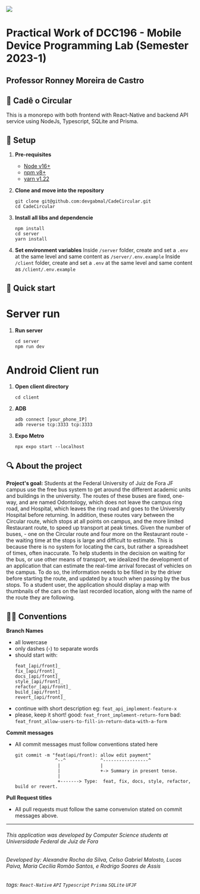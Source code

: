 ![](https://www.ufjf.br/wp-content/plugins/imgpgprinc_novo/arquivos/deptocomputacao/1.jpg)

# Practical Work of DCC196 - Mobile Device Programming Lab (Semester 2023-1)

## Professor Ronney Moreira de Castro

## 🚌 Cadê o Circular

This is a monorepo with both frontend with React-Native and backend API service using NodeJs, Typescript, SQLite and Prisma.

## 🌱 Setup

1.  **Pre-requisites**

    - [Node v16+](https://nodejs.org/en/download)
    - [npm v8+](https://docs.npmjs.com/downloading-and-installing-node-js-and-npm)
    - [yarn v1.22](https://classic.yarnpkg.com/lang/en/docs/install/#mac-stable)

2.  **Clone and move into the repository**

    ```shell
    git clone git@github.com:devgabmal/CadeCircular.git
    cd CadeCircular
    ```

3.  **Install all libs and dependencie**

    ```shell
    npm install
    cd server
    yarn install
    ```

4.  **Set environment variables**
    Inside `/server` folder, create and set a `.env` at the same level and same content as `/server/.env.example`
    Inside `/client` folder, create and set a `.env` at the same level and same content as `/client/.env.example`

## 🚀 Quick start

# Server run

1. **Run server**

   ```shell
   cd server
   npm run dev
   ```

# Android Client run

1. **Open client directory**

   ```shell
   cd client
   ```

2. **ADB**

   ```shell
   adb connect [your_phone_IP]
   adb reverse tcp:3333 tcp:3333
   ```

3. **Expo Metro**

   ```shell
   npx expo start --localhost
   ```

## 🔍 About the project

**Project's goal:**
Students at the Federal University of Juiz de Fora JF campus use the free bus system to get around the different academic units and buildings in the university. The routes of these buses are fixed, one-way, and are named Odontology, which does not leave the campus ring road, and Hospital, which leaves the ring road and goes to the University Hospital before returning. In addition, these routes vary between the Circular route, which stops at all points on campus, and the more limited Restaurant route, to speed up transport at peak times.
Given the number of buses, - one on the Circular route and four more on the Restaurant route - the waiting time at the stops is large and difficult to estimate. This is because there is no system for locating the cars, but rather a spreadsheet of times, often inaccurate.
To help students in the decision on waiting for the bus, or use other means of transport, we idealized the development of an application that can estimate the real-time arrival forecast of vehicles on the campus. To do so, the information needs to be filled in by the driver before starting the route, and updated by a touch when passing by the bus stops. To a student user, the application should display a map with thumbnails of the cars on the last recorded location, along with the name of the route they are following.

## 👨‍💻 Conventions

**Branch Names**

- all lowercase
- only dashes (-) to separate words
- should start with:
  ```
  feat_[api/front]_
  fix_[api/front]_
  docs_[api/front]_
  style_[api/front]_
  refactor_[api/front]_
  build_[api/front]_
  revert_[api/front]_
  ```
- continue with short description
  eg: `feat_api_implement-feature-x`
- please, keep it short!
  good: `feat_front_implement-return-form`
  bad: `feat_front_allow-users-to-fill-in-return-data-with-a-form`

**Commit messages**

- All commit messages must follow conventions stated here
  ```
  git commit -m "feat(api/front): allow edit payment"
                 ^--^             ^-----------------^
                  |               |
                  |               +-> Summary in present tense.
                  |
                  +-------> Type:  feat, fix, docs, style, refactor, build or revert.
  ```

**Pull Request titles**

- All pull requests must follow the same convenvion stated on commit messages above.

---

###### This application was developed by Computer Science students at Universidade Federal de Juiz de Fora

###### Developed by: Alexandre Rocha da Silva, Celso Gabriel Malosto, Lucas Paiva, Maria Cecília Romão Santos, e Rodrigo Soares de Assis

###### tags: `React-Native` `API` `Typescript` `Prisma` `SQLite` `UFJF`
